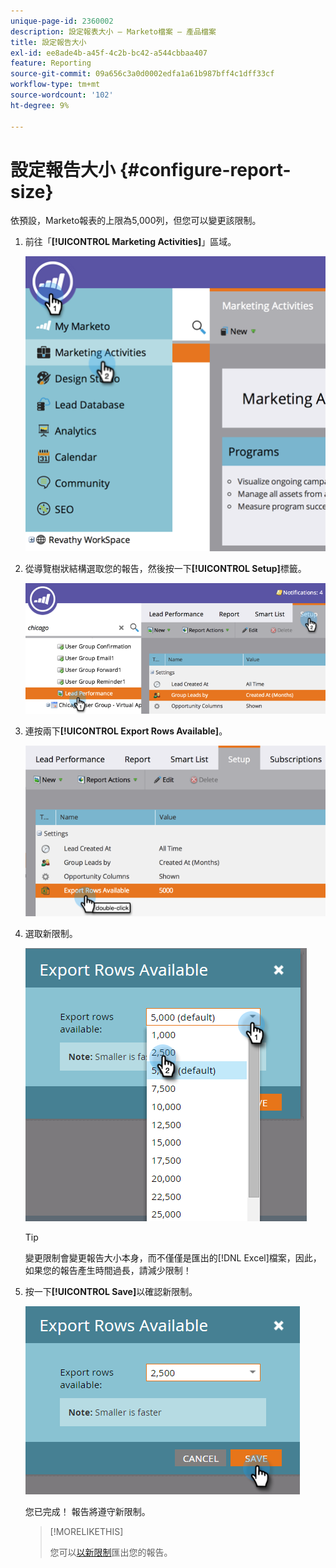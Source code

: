 ```yaml
---
unique-page-id: 2360002
description: 設定報表大小 — Marketo檔案 — 產品檔案
title: 設定報告大小
exl-id: ee8ade4b-a45f-4c2b-bc42-a544cbbaa407
feature: Reporting
source-git-commit: 09a656c3a0d0002edfa1a61b987bff4c1dff33cf
workflow-type: tm+mt
source-wordcount: '102'
ht-degree: 9%

---
```


# 設定報告大小 {#configure-report-size}

依預設，Marketo報表的上限為5,000列，但您可以變更該限制。

1. 前往「**[!UICONTROL Marketing Activities]**」區域。

   ![](assets/image2014-9-16-10-3a53-3a57.png)

1. 從導覽樹狀結構選取您的報告，然後按一下&#x200B;**[!UICONTROL Setup]**&#x200B;標籤。

   ![](assets/image2014-9-16-10-3a54-3a1.png)

1. 連按兩下&#x200B;**[!UICONTROL Export Rows Available]**。

   ![](assets/image2014-9-16-10-3a54-3a5.png)

1. 選取新限制。

   ![](assets/image2016-3-2-9-3a13-3a0.png)

   >[!TIP]
   >
   >變更限制會變更報告大小本身，而不僅僅是匯出的[!DNL Excel]檔案，因此，如果您的報告產生時間過長，請減少限制！

1. 按一下&#x200B;**[!UICONTROL Save]**&#x200B;以確認新限制。

   ![](assets/image2016-3-2-9-3a13-3a59.png)

   您已完成！ 報告將遵守新限制。

   >[!MORELIKETHIS]
   >
   >您可以[以新限制](/help/marketo/product-docs/reporting/basic-reporting/report-activity/export-a-report-to-excel.md)匯出您的報告。
